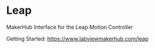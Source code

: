 # Leap
MakerHub Interface for the Leap Motion Controller

Getting Started:
https://www.labviewmakerhub.com/leap
